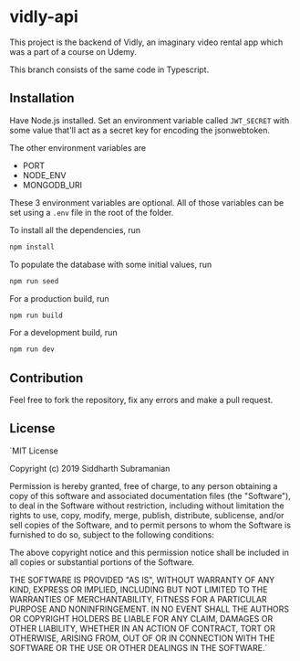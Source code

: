 # vidly-api

This project is the backend of Vidly, an imaginary video rental app which was a part of a course on Udemy.

This branch consists of the same code in Typescript.

## Installation

Have Node.js installed. Set an environment variable called `JWT_SECRET` with some value that'll act as a secret key for encoding the jsonwebtoken.

The other environment variables are

-   PORT
-   NODE_ENV
-   MONGODB_URI

These 3 environment variables are optional. All of those variables can be set using a `.env` file in the root of the folder.

To install all the dependencies, run

```bash
npm install
```

To populate the database with some initial values, run

```bash
npm run seed
```

For a production build, run

```bash
npm run build
```

For a development build, run

```bash
npm run dev
```

## Contribution

Feel free to fork the repository, fix any errors and make a pull request.

## License

`MIT License

Copyright (c) 2019 Siddharth Subramanian

Permission is hereby granted, free of charge, to any person obtaining a copy
of this software and associated documentation files (the "Software"), to deal
in the Software without restriction, including without limitation the rights
to use, copy, modify, merge, publish, distribute, sublicense, and/or sell
copies of the Software, and to permit persons to whom the Software is
furnished to do so, subject to the following conditions:

The above copyright notice and this permission notice shall be included in all
copies or substantial portions of the Software.

THE SOFTWARE IS PROVIDED "AS IS", WITHOUT WARRANTY OF ANY KIND, EXPRESS OR
IMPLIED, INCLUDING BUT NOT LIMITED TO THE WARRANTIES OF MERCHANTABILITY,
FITNESS FOR A PARTICULAR PURPOSE AND NONINFRINGEMENT. IN NO EVENT SHALL THE
AUTHORS OR COPYRIGHT HOLDERS BE LIABLE FOR ANY CLAIM, DAMAGES OR OTHER
LIABILITY, WHETHER IN AN ACTION OF CONTRACT, TORT OR OTHERWISE, ARISING FROM,
OUT OF OR IN CONNECTION WITH THE SOFTWARE OR THE USE OR OTHER DEALINGS IN THE
SOFTWARE.`
